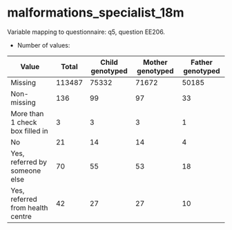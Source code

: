 # malformations_specialist_18m
Variable mapping to questionnaire: q5, question EE206.
- Number of values:

| Value | Total | Child genotyped | Mother genotyped | Father genotyped |
| ----- | ----- | --------------- | ---------------- | ---------------- |
| Missing | 113487 | 75332 | 71672 | 50185 |
| Non-missing | 136 | 99 | 97 | 33 |
| More than 1 check box filled in | 3 | 3 | 3 |1 |
| No | 21 | 14 | 14 |4 |
| Yes, referred by someone else | 70 | 55 | 53 |18 |
| Yes, referred from health centre | 42 | 27 | 27 |10 |



